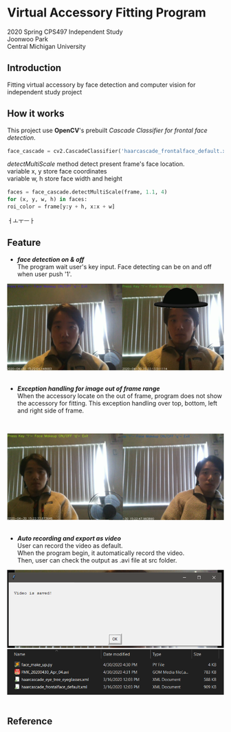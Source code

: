 
# Virtual Accessory Fitting Program
<p>2020 Spring CPS497 Independent Study<br>
Joonwoo Park<br>
Central Michigan University</p>


## Introduction
Fitting virtual accessory by face detection and computer vision for independent study project

## How it works

This project use __OpenCV__'s prebuilt _Cascade Classifier for frontal face detection_.
```python
face_cascade = cv2.CascadeClassifier('haarcascade_frontalface_default.xml')
```

_detectMultiScale_ method detect present frame's face location.<br>
variable x, y store face coordinates<br>
variable w, h store face width and height
```python
faces = face_cascade.detectMultiScale(frame, 1.1, 4)
for (x, y, w, h) in faces:
roi_color = frame[y:y + h, x:x + w]
```
ㅓㅗㅜㅡㅏ


## Feature
  - ***face detection on & off***<br>
  The program wait user's key input.
  Face detecting can be on and off when user push '1'.<br>
  
![detecting_onoff](docs/detecting_onoff.png)
&nbsp;




  - ***Exception handling for image out of frame range***<br>
  When the accessory locate on the out of frame, program does not show the accessory for fitting.
  This exception handling over top, bottom, left and right side of frame.
  <br>
  
![range_over](docs/range_over.png)
&nbsp;


  - ***Auto recording and export as video***<br>
  User can record the video as default.<br>
  When the program begin, it automatically record the video.<br>
  Then, user can check the output as .avi file at src folder.<br>
  
![record_msg](docs/record_msg.PNG)
![saved_file](docs/saved_file.PNG)
&nbsp;

## Reference





